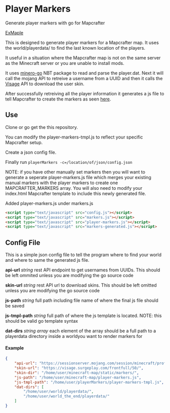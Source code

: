 # Player Markers
Generate player markers with go for Mapcrafter

[ExMaple](https://gregpechiro.github.io/playerMarkers/#exmaple3d/0/6/-263/115/64)

This is designed to generate player markers for a Mapcrafter map. It uses the world/playerdata/ to find the last known location of the players.

It useful in  a situation where the Mapcrafter map is not on the same server as the Minecraft server or you are unable to install mods.

It uses [minero-go](https://github.com/minero/minero-go/tree/master/proto/nbt) NBT package to read and parse the player.dat. 
Next it will call the mojang API to retreive a username from a UUID and then it calls the [Visage](https://visage.surgeplay.com/index.html) API to download the user skin.

After successfully retreiving all the player information it generates a js file to tell Mapcrafter to create the markers as seen [here](https://docs.mapcrafter.org/builds/stable/markers.html#manually-specifying-markers).

## Use
Clone or go get the this repository.

You can modify the player-markers-tmpl.js to reflect your specific Mapcrafter setup.

Create a json config file.

Finally run `playerMarkers -c=/location/of/json/config.json`

NOTE: if you have other manually set markers then you will want to generate a seperate player-markers.js 
file which merges your existing manual markers with the player markers to create one MAPCRAFTER_MARKERS array.
You will also need to modify your index.html Mapcrafter template to include this newly generated file.

Added player-markers.js under markers.js

```html
<script type="text/javascript" src="config.js"></script>
<script type="text/javascript" src="markers.js"></script>
<script type="text/javascript" src="player-markers.js"></script>
<script type="text/javascript" src="markers-generated.js"></script>
```

## Config File

This is a simple json config file to tell the program where to find your world and where to same the generated js file.

**api-url** *string*      rest API endpoint to get usernames from UUIDs. 
This should be left ommited unless you are modifying the go source code

**skin-url** *string*     rest API url to download skins.
This should be left omitted unless you are modifying the go source code

**js-path** *string*      full path including file name of where the final js file should be saved

**js-tmpl-path** *string* full path of where the js template is located. NOTE: this should be valid go template syntax

**dat-dirs** *string array* each element of the array should be a full path to a playerdata directory inside a worldyou want to render markers for

#### Example
```json
{
    "api-url": "https://sessionserver.mojang.com/session/minecraft/profile/",
    "skin-url": "https://visage.surgeplay.com/frontfull/50/",
    "skin-dir": "/home/user/minecraft-map/static/markers/",
    "js-path": "/home/user/minecraft-map/player-markers.js",
    "js-tmpl-path": "/home/user/playerMarkers/player-markers-tmpl.js",
    "dat-dirs": [
        "/home/user/world/playerdata/",
        "/home/user/world_the_end/playerdata/"
    ]
}
```
